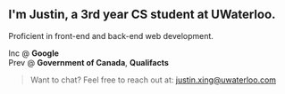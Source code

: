 ## I'm Justin, a 3rd year CS student at UWaterloo.

Proficient in front-end and back-end web development.

Inc @ **Google**\
Prev @ **Government of Canada**, **Qualifacts**

> Want to chat?
Feel free to reach out at: justin.xing@uwaterloo.com
